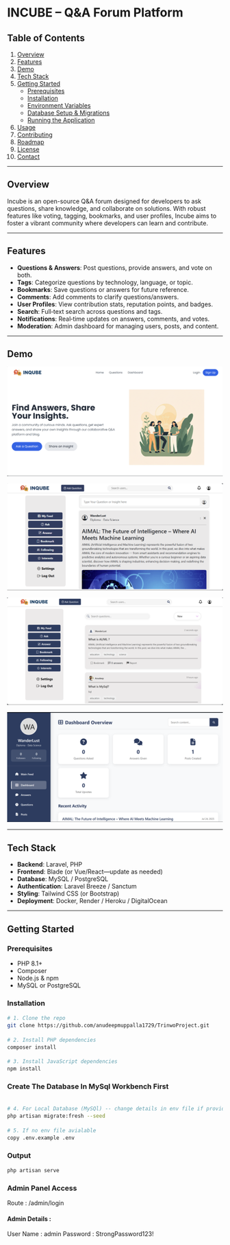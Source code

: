 # INCUBE – Q&A Forum Platform

## Table of Contents
1. [Overview](#overview)  
2. [Features](#features)  
3. [Demo](#demo)  
4. [Tech Stack](#tech-stack)  
5. [Getting Started](#getting-started)  
   - [Prerequisites](#prerequisites)  
   - [Installation](#installation)  
   - [Environment Variables](#environment-variables)  
   - [Database Setup & Migrations](#database-setup--migrations)  
   - [Running the Application](#running-the-application)  
6. [Usage](#usage)  
7. [Contributing](#contributing)  
8. [Roadmap](#roadmap)  
9. [License](#license)  
10. [Contact](#contact)  

---

## Overview
Incube is an open-source Q&A forum designed for developers to ask questions, share knowledge, and collaborate on solutions. With robust features like voting, tagging, bookmarks, and user profiles, Incube aims to foster a vibrant community where developers can learn and contribute.

---

## Features
- **Questions & Answers**: Post questions, provide answers, and vote on both.  
- **Tags**: Categorize questions by technology, language, or topic.  
- **Bookmarks**: Save questions or answers for future reference.  
- **Comments**: Add comments to clarify questions/answers.  
- **User Profiles**: View contribution stats, reputation points, and badges.  
- **Search**: Full‑text search across questions and tags.  
- **Notifications**: Real‑time updates on answers, comments, and votes.  
- **Moderation**: Admin dashboard for managing users, posts, and content.

---

## Demo
![Landing Page](/public/assets/landingpage.png)

![Feed](/public/assets/feed.png)

![Questions](/public/assets/questions.png)

![My Profile](/public/assets/myprofile.png)



---

## Tech Stack
- **Backend**: Laravel, PHP  
- **Frontend**: Blade (or Vue/React—update as needed)  
- **Database**: MySQL / PostgreSQL  
- **Authentication**: Laravel Breeze / Sanctum  
- **Styling**: Tailwind CSS (or Bootstrap)  
- **Deployment**: Docker, Render / Heroku / DigitalOcean  

---

## Getting Started

### Prerequisites
- PHP 8.1+  
- Composer  
- Node.js & npm  
- MySQL or PostgreSQL  

### Installation
```bash
# 1. Clone the repo
git clone https://github.com/anudeepmuppalla1729/TrinwoProject.git

# 2. Install PHP dependencies
composer install

# 3. Install JavaScript dependencies
npm install
```
### Create The Database In MySql Workbench First

```bash

# 4. For Local Database (MySQl) -- change details in env file if provided (MySql Cloud DB Currently Unavailable)
php artisan migrate:fresh --seed

# 5. If no env file avialable
copy .env.example .env
```
### Output

```bash
php artisan serve
```

### Admin Panel Access
Route : /admin/login

#### Admin Details : 

User Name : admin
Password : StrongPassword123!


